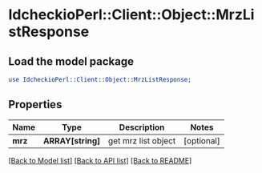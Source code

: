 # IdcheckioPerl::Client::Object::MrzListResponse

## Load the model package
```perl
use IdcheckioPerl::Client::Object::MrzListResponse;
```

## Properties
Name | Type | Description | Notes
------------ | ------------- | ------------- | -------------
**mrz** | **ARRAY[string]** | get mrz list object | [optional] 

[[Back to Model list]](../README.md#documentation-for-models) [[Back to API list]](../README.md#documentation-for-api-endpoints) [[Back to README]](../README.md)


